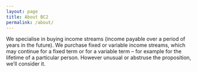 ```yaml
---
layout: page
title: About BC2
permalink: /about/
---
```


We specialise in buying income streams (income payable over a period of years in the future). We purchase fixed or variable income streams, which may continue for a fixed term or for a variable term – for example for the lifetime of a particular person. However unusual or abstruse the proposition, we’ll consider it.
